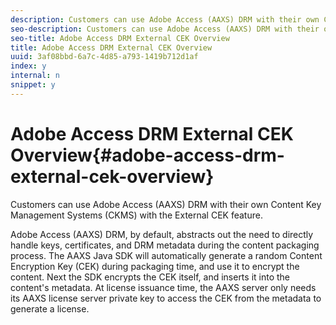```yaml
---
description: Customers can use Adobe Access (AAXS) DRM with their own Content Key Management Systems (CKMS) with the External CEK feature.
seo-description: Customers can use Adobe Access (AAXS) DRM with their own Content Key Management Systems (CKMS) with the External CEK feature.
seo-title: Adobe Access DRM External CEK Overview
title: Adobe Access DRM External CEK Overview
uuid: 3af08bbd-6a7c-4d85-a793-1419b712d1af
index: y
internal: n
snippet: y
---
```


# Adobe Access DRM External CEK Overview{#adobe-access-drm-external-cek-overview}

Customers can use Adobe Access (AAXS) DRM with their own Content Key Management Systems (CKMS) with the External CEK feature.

Adobe Access (AAXS) DRM, by default, abstracts out the need to directly handle keys, certificates, and DRM metadata during the content packaging process. The AAXS Java SDK will automatically generate a random Content Encryption Key (CEK) during packaging time, and use it to encrypt the content. Next the SDK encrypts the CEK itself, and inserts it into the content's metadata. At license issuance time, the AAXS server only needs its AAXS license server private key to access the CEK from the metadata to generate a license.
